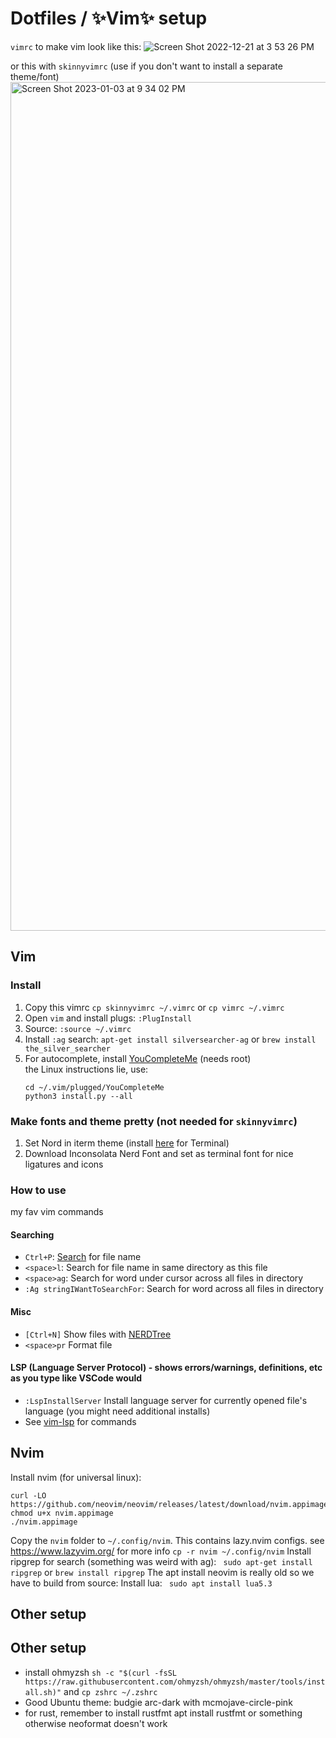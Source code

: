 # Dotfiles / ✨Vim✨ setup

`vimrc` to make vim look like this:
![Screen Shot 2022-12-21 at 3 53 26 PM](https://user-images.githubusercontent.com/11857485/209025580-bf345dda-8dc7-4c06-b207-025d5d49f2fe.png)

or this with `skinnyvimrc` (use if you don't want to install a separate theme/font)
<img width="1358" alt="Screen Shot 2023-01-03 at 9 34 02 PM" src="https://user-images.githubusercontent.com/11857485/210490692-07d404b9-85bb-4ee0-a2af-25a51ba51e97.png">

## Vim

### Install

1. Copy this vimrc `cp skinnyvimrc ~/.vimrc` or `cp vimrc ~/.vimrc`
2. Open `vim` and install plugs: `:PlugInstall`
3. Source: `:source ~/.vimrc`
4. Install `:ag` search: `apt-get install silversearcher-ag` or `brew install the_silver_searcher`
5. For autocomplete, install [YouCompleteMe](https://github.com/ycm-core/YouCompleteMe#linux-64-bit) (needs root)  
   the Linux instructions lie, use:
   ```
   cd ~/.vim/plugged/YouCompleteMe
   python3 install.py --all
   ```

### Make fonts and theme pretty (not needed for `skinnyvimrc`)

1. Set Nord in iterm theme (install [here](https://github.com/arcticicestudio/nord-terminal-app) for Terminal)
2. Download Inconsolata Nerd Font and set as terminal font for nice ligatures and icons

### How to use

my fav vim commands

#### Searching

- `Ctrl+P`: [Search](https://github.com/ctrlpvim/ctrlp.vim) for file name
- `<space>l`: Search for file name in same directory as this file
- `<space>ag`: Search for word under cursor across all files in directory
- `:Ag stringIWantToSearchFor`: Search for word across all files in directory

#### Misc

- `[Ctrl+N]` Show files with [NERDTree](https://github.com/preservim/nerdtree)
- `<space>pr` Format file

#### LSP (Language Server Protocol) - shows errors/warnings, definitions, etc as you type like VSCode would

- `:LspInstallServer` Install language server for currently opened file's language (you might need additional installs)
- See [vim-lsp](https://github.com/prabirshrestha/vim-lsp) for commands

## Nvim
Install nvim (for universal linux):
```
curl -LO https://github.com/neovim/neovim/releases/latest/download/nvim.appimage
chmod u+x nvim.appimage
./nvim.appimage
```
Copy the `nvim` folder to `~/.config/nvim`. This contains lazy.nvim configs. see https://www.lazyvim.org/ for more info
`cp -r nvim ~/.config/nvim`
Install ripgrep for search (something was weird with ag): ` sudo apt-get install ripgrep` or `brew install ripgrep` 
The apt install neovim is really old so we have to build from source:
Install lua: ` sudo apt install lua5.3`



## Other setup

## Other setup 
-  install ohmyzsh `sh -c "$(curl -fsSL https://raw.githubusercontent.com/ohmyzsh/ohmyzsh/master/tools/install.sh)"` and `cp zshrc ~/.zshrc`
-  Good Ubuntu theme: budgie arc-dark with mcmojave-circle-pink
-  for rust, remember to install rustfmt apt install rustfmt or something otherwise neoformat doesn't work
